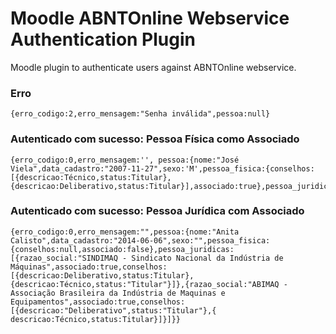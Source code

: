 # Moodle ABNTOnline Webservice Authentication Plugin

Moodle plugin to authenticate users against ABNTOnline webservice.


### Erro

```
{erro_codigo:2,erro_mensagem:"Senha inválida",pessoa:null}
```

### Autenticado com sucesso: Pessoa Física como Associado

```
{erro_codigo:0,erro_mensagem:'', pessoa:{nome:"José Viela",data_cadastro:"2007-11-27",sexo:'M',pessoa_fisica:{conselhos:[{descricao:Técnico,status:Titular},{descricao:Deliberativo,status:Titular}],associado:true},pessoa_juridicas:null}}
```

### Autenticado com sucesso: Pessoa Jurídica com Associado

```
{erro_codigo:0,erro_mensagem:"",pessoa:{nome:"Anita Calisto",data_cadastro:"2014-06-06",sexo:"",pessoa_fisica:{conselhos:null,associado:false},pessoa_juridicas:[{razao_social:"SINDIMAQ - Sindicato Nacional da Indústria de Máquinas",associado:true,conselhos:[{descricao:Deliberativo,status:Titular},{descricao:Técnico,status:"Titular"}]},{razao_social:"ABIMAQ - Associação Brasileira da Indústria de Maquinas e Equipamentos",associado:true,conselhos:[{descricao:"Deliberativo",status:"Titular"},{
descricao:Técnico,status:Titular}]}]}}
```
